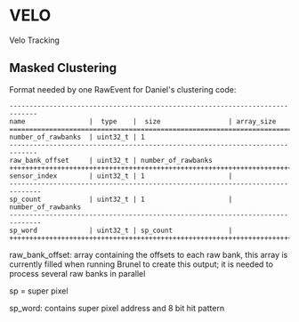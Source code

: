 VELO
=====

Velo Tracking

Masked Clustering
-----------------------

Format needed by one RawEvent for Daniel's clustering code:

```
-----------------------------------------------------------------------------
name                |  type    |  size                 | array_size
=============================================================================
number_of_rawbanks  | uint32_t | 1
-----------------------------------------------------------------------------
raw_bank_offset     | uint32_t | number_of_rawbanks
++++++++++++++++++++++++++++++++++++++++++++++++++++++++++++++++++++++++++++++
sensor_index        | uint32_t | 1                     |
------------------------------------------------------------------------------
sp_count            | uint32_t | 1                     | number_of_rawbanks
------------------------------------------------------------------------------
sp_word             | uint32_t | sp_count              |
++++++++++++++++++++++++++++++++++++++++++++++++++++++++++++++++++++++++++++++
```

raw_bank_offset: array containing the offsets to each raw bank, this array is 
currently filled when running Brunel to create this output; it is needed to process
several raw banks in parallel

sp = super pixel

sp_word: contains super pixel address and 8 bit hit pattern
